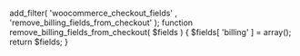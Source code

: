 <!-- woocommerce remove billing details -->
<!-- https://stackoverflow.com/questions/42049686/how-to-remove-billing-details-on-check-out-page-and-change-the-billing-details-t -->

add_filter( 'woocommerce_checkout_fields' , 'remove_billing_fields_from_checkout' );
function remove_billing_fields_from_checkout( $fields ) {
    $fields[ 'billing' ] = array();
    return $fields;
}

